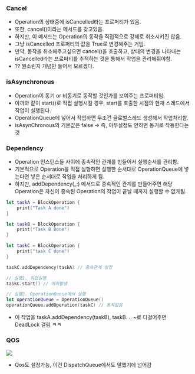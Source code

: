 ### Cancel

- Operation의 상태중에 isCancelled라는 프로퍼티가 있음.
- 또한, cancel()이라는 메서드를 갖고있음.
- 하지만, 이 메서드는 Operation의 동작을 직접적으로 강제로 취소시키진 않음.
- 그냥 isCancelled 프로퍼티의 값을 True로 변경해주는 거임.
- 만약, 동작을 취소해주고싶으면 cancel()을 호출하고, 상태의 변경을 나타내는 isCancelled라는 프로퍼티를 추적하는 것을 통해서 작업을 관리해줘야함.
- ?? 뭔소린지 개념만 들어서 모르겠다.

### ****isAsynchronous****

- Operation이 동기 or 비동기로 동작할 것인가를 보여주는 프로퍼티임.
- 아까와 같이 start()로 직접 실행시킬 경우, start를 호출한 시점의 현재 스레드에서 작업이 실행된다.
- OperationQueue에 넣어서 작업하면 무조건 글로벌스레드 생성해서 작업처리함.
- isAsynChronous의 기본값은 false → 즉, 아무설정도 안하면 동기로 작동한다는 것

### Dependency

- Operation 인스턴스들 사이에 종속적인 관계를 만들어서 실행순서를 관리함.
- 기본적으로 Operation을 직접 실행하면 실행한 순서대로 OperationQueue에 넣는다면 넣은 순서대로 작업을 처리하게 됨.
- 하지만, addDependency(_:) 메서드로 종속적인 관계를 만들어주면 해당 Operation은 자신이 종속된 Operation의 작업이 끝날 때까지 실행할 수 없게됨.

```swift
let taskA = BlockOperation {
    print("Task A done")
}

let taskB = BlockOperation {
    print("Task B Done")
}

let taskC = BlockOperation {
    print("task C done")
}

taskC.addDependency(taskA) // 종속관계 설정

// 실행1. 직접실행
taskC.start() // 에러발생

// 실행2. OperationQueue에서 실행
let operationQueue = OperationQueue()
operationQueue.addOperation(taskC) // 동작없음
```

- 이 작업을 taskA.addDependency(taskB), taskB. .. ~로 다걸어주면 DeadLock 걸림 ㅋㅋ

### QOS

![](https://hackmd.io/_uploads/B1XygEL82.png)

- Qos도 설정가능, 이건 DispatchQueue에서도 말했기에 넘어감
